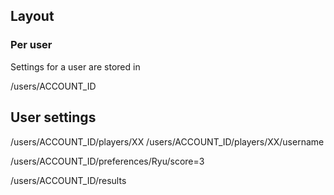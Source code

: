 ## Layout

### Per user
Settings for a user are stored in

  /users/ACCOUNT_ID

## User settings

  /users/ACCOUNT_ID/players/XX
  /users/ACCOUNT_ID/players/XX/username

  /users/ACCOUNT_ID/preferences/Ryu/score=3

  /users/ACCOUNT_ID/results
